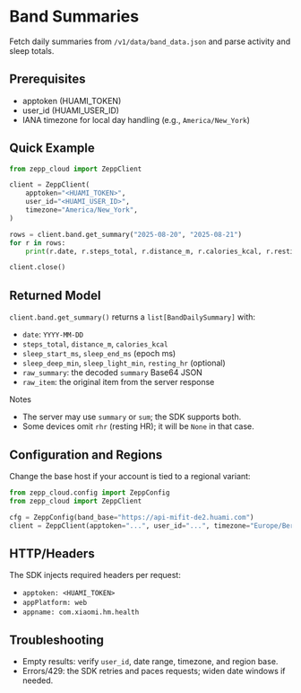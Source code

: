 # Band Summaries

Fetch daily summaries from `/v1/data/band_data.json` and parse activity and sleep totals.

## Prerequisites
- apptoken (HUAMI_TOKEN)
- user_id (HUAMI_USER_ID)
- IANA timezone for local day handling (e.g., `America/New_York`)

## Quick Example
```python
from zepp_cloud import ZeppClient

client = ZeppClient(
    apptoken="<HUAMI_TOKEN>",
    user_id="<HUAMI_USER_ID>",
    timezone="America/New_York",
)

rows = client.band.get_summary("2025-08-20", "2025-08-21")
for r in rows:
    print(r.date, r.steps_total, r.distance_m, r.calories_kcal, r.resting_hr)

client.close()
```

## Returned Model
`client.band.get_summary()` returns a `list[BandDailySummary]` with:
- `date`: `YYYY-MM-DD`
- `steps_total`, `distance_m`, `calories_kcal`
- `sleep_start_ms`, `sleep_end_ms` (epoch ms)
- `sleep_deep_min`, `sleep_light_min`, `resting_hr` (optional)
- `raw_summary`: the decoded `summary` Base64 JSON
- `raw_item`: the original item from the server response

Notes
- The server may use `summary` or `sum`; the SDK supports both.
- Some devices omit `rhr` (resting HR); it will be `None` in that case.

## Configuration and Regions
Change the base host if your account is tied to a regional variant:
```python
from zepp_cloud.config import ZeppConfig
from zepp_cloud import ZeppClient

cfg = ZeppConfig(band_base="https://api-mifit-de2.huami.com")
client = ZeppClient(apptoken="...", user_id="...", timezone="Europe/Berlin", config=cfg)
```

## HTTP/Headers
The SDK injects required headers per request:
- `apptoken: <HUAMI_TOKEN>`
- `appPlatform: web`
- `appname: com.xiaomi.hm.health`

## Troubleshooting
- Empty results: verify `user_id`, date range, timezone, and region base.
- Errors/429: the SDK retries and paces requests; widen date windows if needed.


